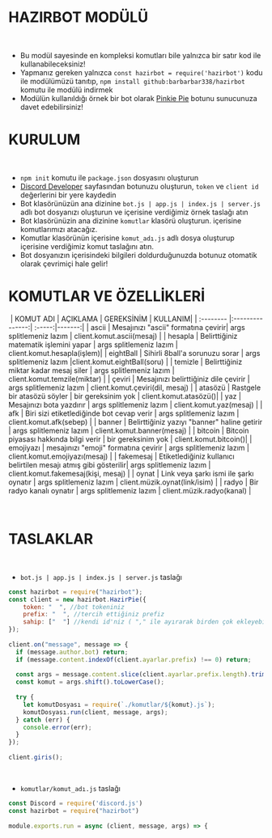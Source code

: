 # HAZIRBOT MODÜLÜ
​
- Bu modül sayesinde en kompleksi komutları bile yalnızca bir satır kod ile kullanabileceksiniz!
​
- Yapmanız gereken yalnızca `const hazirbot = require('hazirbot')` kodu ile modülümüzü tanıtıp, `npm install github:barbarbar338/hazirbot` komutu ile modülü indirmek
​
- Modülün kullanıldığı örnek bir bot olarak [Pinkie Pie](https://discordapp.com/oauth2/authorize?client_id=442380790542630912&scope=bot&permissions=2146958591) botunu sunucunuza davet edebilirsiniz!
# KURULUM
​
- `npm init` komutu ile `package.json` dosyasını oluşturun
- [Discord Developer](https://discordapp.com/developers/applications/) sayfasından botunuzu oluşturun, `token` ve `client id` değerlerini bir yere kaydedin
- Bot klasörünüzün ana dizinine `bot.js | app.js | index.js | server.js` adlı bot dosyanızı oluşturun ve içerisine verdiğimiz örnek taslağı atın
- Bot klasörünüzin ana dizinine `komutlar` klasörü oluşturun. içerisine komutlarımızı atacağız.
- Komutlar klasörünün içerisine `komut_adı.js` adlı dosya oluşturup içerisine verdiğimiz komut taslağını atın.
- Bot dosyanızın içerisindeki bilgileri doldurduğunuzda botunuz otomatik olarak çevrimiçi hale gelir!
​
# KOMUTLAR VE ÖZELLİKLERİ
​
| KOMUT ADI | AÇIKLAMA        | GEREKSİNİM | KULLANIM|
| :-------- |:---------------:|  :-----:|-------:|
| ascii     | Mesajınızı "ascii" formatına çevirir| args splitlemeniz lazım | client.komut.ascii(mesaj) |
| hesapla   | Belirttiğiniz matematik işlemini yapar        |   args splitlemeniz lazım | client.komut.hesapla(işlem)|
| eightBall | Sihirli 8ball'a sorunuzu sorar      |    args splitlemeniz lazım |client.komut.eightBall(soru) |
| temizle   | Belirttiğiniz miktar kadar mesaj siler       |    args splitlemeniz lazım | client.komut.temzile(miktar) | 
| çeviri    | Mesajınızı belirttiğiniz dile çevirir       |    args splitlemeniz lazım | client.komut.çeviri(dil, mesaj) |
| atasözü   | Rastgele bir atasözü söyler        |    bir gereksinim yok | client.komut.atasözü()|
| yaz       | Mesajınızı bota yazdırır        |    args splitlemeniz lazım | client.komut.yaz(mesaj) |
| afk       | Biri sizi etiketlediğinde bot cevap verir       |    args splitlemeniz lazım | client.komut.afk(sebep) |
| banner    | Belirttiğiniz yazıyı "banner" haline getirir       |    args splitlemeniz lazım | client.komut.banner(mesaj) |
| bitcoin   | Bitcoin piyasası hakkında bilgi verir      | bir gereksinim yok | client.komut.bitcoin()|
| emojiyazı | mesajınızı "emoji" formatına çevirir        |    args splitlemeniz lazım | client.komut.emojiyazı(mesaj) |
| fakemesaj | Etiketlediğiniz kullanıcı belirtilen mesajı atmış gibi gösterilir|    args splitlemeniz lazım  | client.komut.fakemesaj(kişi, mesaj) |
| oynat     | Link veya şarkı ismi ile şarkı oynatır       |    args splitlemeniz lazım       | client.müzik.oynat(link/isim) |
| radyo     | Bir radyo kanalı oynatır      |  args splitlemeniz lazım | client.müzik.radyo(kanal) |

​
# TASLAKLAR
​
- `bot.js | app.js | index.js | server.js` taslağı
```js
const hazirbot = require("hazirbot");
const client = new hazirbot.HazirPie({
    token: "  ", //bot tokeniniz
    prefix: "  ", //tercih ettiğiniz prefiz
    sahip: ["  "] //kendi id'niz ( "," ile ayırarak birden çok ekleyebilirsiniz)
});
​
client.on("message", message => {
  if (message.author.bot) return;
  if (message.content.indexOf(client.ayarlar.prefix) !== 0) return;
​
  const args = message.content.slice(client.ayarlar.prefix.length).trim().split(/ +/g);
  const komut = args.shift().toLowerCase();
​
  try {
    let komutDosyası = require(`./komutlar/${komut}.js`);
    komutDosyası.run(client, message, args);
  } catch (err) {
    console.error(err);
  }
});
​
client.giris();
```
​
- `komutlar/komut_adı.js` taslağı
```js
const Discord = require('discord.js')
const hazirbot = require("hazirbot")
​
module.exports.run = async (client, message, args) => {
